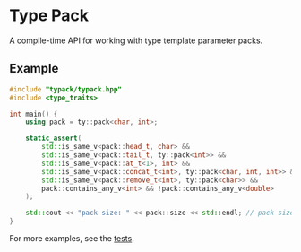 # Type Pack

A compile-time API for working with type template parameter packs.

## Example

```cpp
#include "typack/typack.hpp"
#include <type_traits>

int main() {
    using pack = ty::pack<char, int>;

    static_assert(
        std::is_same_v<pack::head_t, char> &&
        std::is_same_v<pack::tail_t, ty::pack<int>> &&
        std::is_same_v<pack::at_t<1>, int> &&
        std::is_same_v<pack::concat_t<int>, ty::pack<char, int, int>> &&
        std::is_same_v<pack::remove_t<int>, ty::pack<char>> &&
        pack::contains_any_v<int> && !pack::contains_any_v<double>
    );

    std::cout << "pack size: " << pack::size << std::endl; // pack size: 2
}
```

For more examples, see the [tests](./test/typack_test.cpp).
